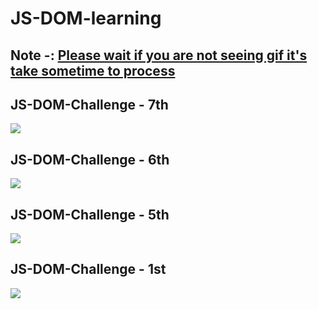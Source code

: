 # JS-DOM-learning

## Note -: <u>Please wait if you are not seeing gif it's take sometime to process </u>

## JS-DOM-Challenge - 7th
![](https://github.com/user-attachments/assets/1e913a23-bc66-4f2e-8ec9-c496f3422b48)

## JS-DOM-Challenge - 6th 
![](https://github.com/user-attachments/assets/bf3a6f7f-ba9a-4343-adfb-63126bc61de3)

## JS-DOM-Challenge - 5th
![](https://github.com/user-attachments/assets/b476ee69-e987-4e22-9945-79a4392fe0ba)

## JS-DOM-Challenge - 1st 
![](https://github.com/user-attachments/assets/7ddb35e7-1834-4688-bd74-373d192d97e8)
